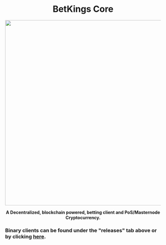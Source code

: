 <h1 align="center">BetKings Core</h1>

<p align="center">
<a href="https://kings.ag">
<img src="https://kings.ag/assets/images/snowlion-light.svg" width="600px" height="600px">
</a>
</p>

<p align="center">
<b>A Decentralized, blockchain powered, betting client and PoS/Masternode Cryptocurrency.</b>
</p>

<h3><b>Binary clients can be found under the "releases" tab above or by clicking <a href="https://github.com/betkings/kings-core/releases">here</a>.</b></h3>

